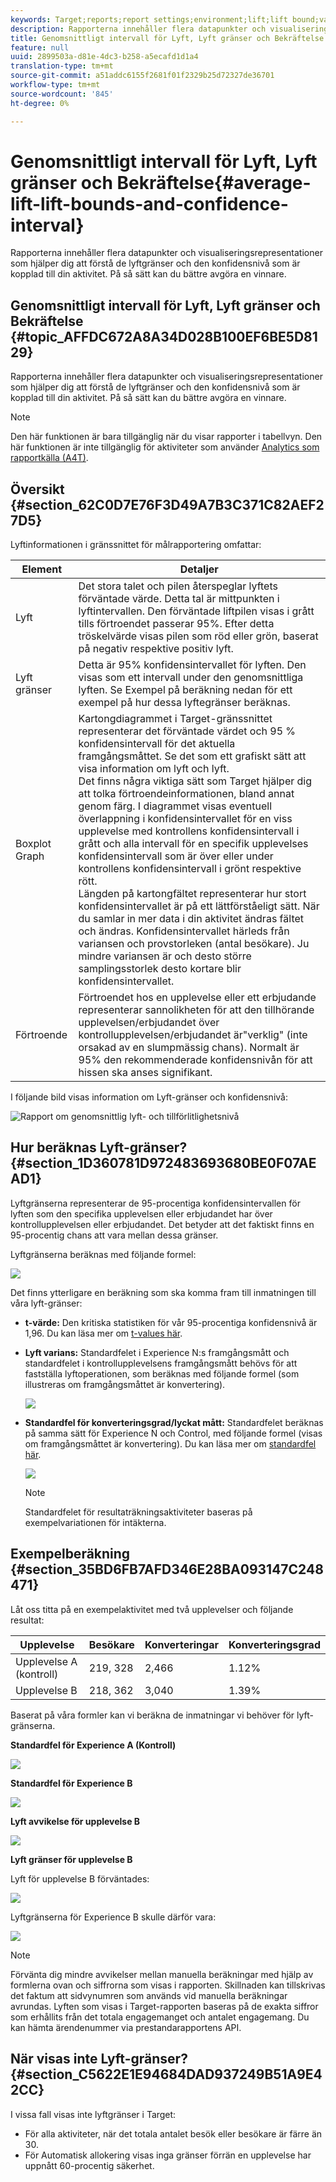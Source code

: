 ```yaml
---
keywords: Target;reports;report settings;environment;lift;lift bound;variance;confidence;control
description: Rapporterna innehåller flera datapunkter och visualiseringsrepresentationer som hjälper dig att förstå de lyftgränser och den konfidensnivå som är kopplad till din aktivitet. På så sätt kan du bättre avgöra en vinnare.
title: Genomsnittligt intervall för Lyft, Lyft gränser och Bekräftelse
feature: null
uuid: 2899503a-d81e-4dc3-b258-a5ecafd1d1a4
translation-type: tm+mt
source-git-commit: a51addc6155f2681f01f2329b25d72327de36701
workflow-type: tm+mt
source-wordcount: '845'
ht-degree: 0%

---
```



# Genomsnittligt intervall för Lyft, Lyft gränser och Bekräftelse{#average-lift-lift-bounds-and-confidence-interval}

Rapporterna innehåller flera datapunkter och visualiseringsrepresentationer som hjälper dig att förstå de lyftgränser och den konfidensnivå som är kopplad till din aktivitet. På så sätt kan du bättre avgöra en vinnare.

## Genomsnittligt intervall för Lyft, Lyft gränser och Bekräftelse {#topic_AFFDC672A8A34D028B100EF6BE5D8129}

Rapporterna innehåller flera datapunkter och visualiseringsrepresentationer som hjälper dig att förstå de lyftgränser och den konfidensnivå som är kopplad till din aktivitet. På så sätt kan du bättre avgöra en vinnare.

>[!NOTE]
>
>Den här funktionen är bara tillgänglig när du visar rapporter i tabellvyn. Den här funktionen är inte tillgänglig för aktiviteter som använder [Analytics som rapportkälla (A4T)](../../c-integrating-target-with-mac/a4t/a4t.md#concept_7540C8C04259434AB6EE33B09F47A1DE).

## Översikt {#section_62C0D7E76F3D49A7B3C371C82AEF27D5}

Lyftinformationen i gränssnittet för målrapportering omfattar:

| Element | Detaljer |
|--- |--- |
| Lyft | Det stora talet och pilen återspeglar lyftets förväntade värde. Detta tal är mittpunkten i lyftintervallen. Den förväntade liftpilen visas i grått tills förtroendet passerar 95%. Efter detta tröskelvärde visas pilen som röd eller grön, baserat på negativ respektive positiv lyft. |
| Lyft gränser | Detta är 95% konfidensintervallet för lyften. Den visas som ett intervall under den genomsnittliga lyften. Se Exempel på beräkning nedan för ett exempel på hur dessa lyftegränser beräknas. |
| Boxplot Graph | Kartongdiagrammet i Target-gränssnittet representerar det förväntade värdet och 95 % konfidensintervall för det aktuella framgångsmåttet. Se det som ett grafiskt sätt att visa information om lyft och lyft.<br>Det finns några viktiga sätt som Target hjälper dig att tolka förtroendeinformationen, bland annat genom färg. I diagrammet visas eventuell överlappning i konfidensintervallet för en viss upplevelse med kontrollens konfidensintervall i grått och alla intervall för en specifik upplevelses konfidensintervall som är över eller under kontrollens konfidensintervall i grönt respektive rött.<br>Längden på kartongfältet representerar hur stort konfidensintervallet är på ett lättförståeligt sätt. När du samlar in mer data i din aktivitet ändras fältet och ändras. Konfidensintervallet härleds från variansen och provstorleken (antal besökare). Ju mindre variansen är och desto större samplingsstorlek desto kortare blir konfidensintervallet. |
| Förtroende | Förtroendet hos en upplevelse eller ett erbjudande representerar sannolikheten för att den tillhörande upplevelsen/erbjudandet över kontrollupplevelsen/erbjudandet är&quot;verklig&quot; (inte orsakad av en slumpmässig chans). Normalt är 95% den rekommenderade konfidensnivån för att hissen ska anses signifikant. |

I följande bild visas information om Lyft-gränser och konfidensnivå:

![Rapport om genomsnittlig lyft- och tillförlitlighetsnivå](/help/c-reports/c-report-settings/assets/lift-screenshot-new.png)

## Hur beräknas Lyft-gränser? {#section_1D360781D972483693680BE0F07AEAD1}

Lyftgränserna representerar de 95-procentiga konfidensintervallen för lyften som den specifika upplevelsen eller erbjudandet har över kontrollupplevelsen eller erbjudandet. Det betyder att det faktiskt finns en 95-procentig chans att vara mellan dessa gränser.

Lyftgränserna beräknas med följande formel:

![](assets/lift_diagram.png)

Det finns ytterligare en beräkning som ska komma fram till inmatningen till våra lyft-gränser:

* **t-värde:** Den kritiska statistiken för vår 95-procentiga konfidensnivå är 1,96. Du kan läsa mer om [t-values här](https://en.wikipedia.org/wiki/T-statistic).
* **Lyft varians:** Standardfelet i Experience N:s framgångsmått och standardfelet i kontrollupplevelsens framgångsmått behövs för att fastställa lyftoperationen, som beräknas med följande formel (som illustreras om framgångsmåttet är konvertering).

   ![](assets/lift_variance.png)

* **Standardfel för konverteringsgrad/lyckat mått:** Standardfelet beräknas på samma sätt för Experience N och Control, med följande formel (visas om framgångsmåttet är konvertering). Du kan läsa mer om [standardfel här](https://en.wikipedia.org/wiki/Standard_error).

   ![](assets/standard_error.png)

   >[!NOTE]
   >
   >Standardfelet för resultaträkningsaktiviteter baseras på exempelvariationen för intäkterna.

## Exempelberäkning {#section_35BD6FB7AFD346E28BA093147C248471}

Låt oss titta på en exempelaktivitet med två upplevelser och följande resultat:

| Upplevelse | Besökare | Konverteringar | Konverteringsgrad |
|--- |--- |--- |--- |
| Upplevelse A (kontroll) | 219, 328 | 2,466 | 1.12% |
| Upplevelse B | 218, 362 | 3,040 | 1.39% |

Baserat på våra formler kan vi beräkna de inmatningar vi behöver för lyft-gränserna.

**Standardfel för Experience A (Kontroll)**

![](assets/standard_error_A.png)

**Standardfel för Experience B**

![](assets/standard_error_B.png)

**Lyft avvikelse för upplevelse B**

![](assets/lift_variance_B.png)

**Lyft gränser för upplevelse B**

Lyft för upplevelse B förväntades:

![](assets/lift_bounds_B.png)

Lyftgränserna för Experience B skulle därför vara:

![](assets/lift_bounds_B2.png)

>[!NOTE]
>
>Förvänta dig mindre avvikelser mellan manuella beräkningar med hjälp av formlerna ovan och siffrorna som visas i rapporten. Skillnaden kan tillskrivas det faktum att sidvynumren som används vid manuella beräkningar avrundas. Lyften som visas i Target-rapporten baseras på de exakta siffror som erhållits från det totala engagemanget och antalet engagemang. Du kan hämta ärendenummer via prestandarapportens API.

## När visas inte Lyft-gränser? {#section_C5622E1E94684DAD937249B51A9E42CC}

I vissa fall visas inte lyftgränser i Target:

* För alla aktiviteter, när det totala antalet besök eller besökare är färre än 30.
* För Automatisk allokering visas inga gränser förrän en upplevelse har uppnått 60-procentig säkerhet.

